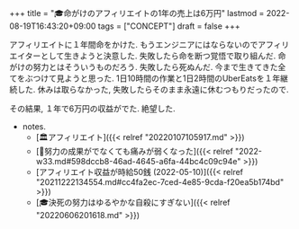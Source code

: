 +++
title = "🎓命がけのアフィリエイトの1年の売上は6万円"
lastmod = 2022-08-19T16:43:20+09:00
tags = ["CONCEPT"]
draft = false
+++

アフィリエイトに１年間命をかけた. もうエンジニアにはならないのでアフィリエイターとして生きようと決意した. 失敗したら命を断つ覚悟で取り組んだ. 命がけの努力とはそういうものだろう. 失敗したら死ぬんだ. 今まで生きてきた全てをぶつけて見ようと思った. 1日10時間の作業と1日2時間のUberEatsを１年継続した. 休みは取らなかった, 失敗したらそのまま永遠に休むつもりだったので.

その結果, １年で6万円の収益がでた. 絶望した.

-   notes.
    -   [🏛アフィリエイト]({{< relref "20220107105917.md" >}})
    -   [💭努力の成果がでなくても痛みが弱くなった]({{< relref "2022-w33.md#598dccb8-46ad-4645-a6fa-44bc4c09c94e" >}})
    -   [アフィリエイト収益が時給50銭 (2022-05-10)]({{< relref "20211222134554.md#cc4fa2ec-7ced-4e85-9cda-f20ea5b174bd" >}})
    -   [🎓決死の努力はゆるやかな自殺にすぎない]({{< relref "20220606201618.md" >}})
